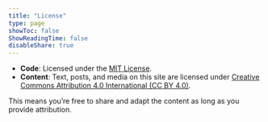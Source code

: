 ```yaml
---
title: "License"
type: page
showToc: false
ShowReadingTime: false
disableShare: true
---
```


- **Code**: Licensed under the [MIT License](https://github.com/alexdiliberto/alexdiliberto.github.io/blob/main/LICENSE).
- **Content**: Text, posts, and media on this site are licensed under [Creative Commons Attribution 4.0 International (CC BY 4.0)](https://creativecommons.org/licenses/by/4.0/).

This means you’re free to share and adapt the content as long as you provide attribution.